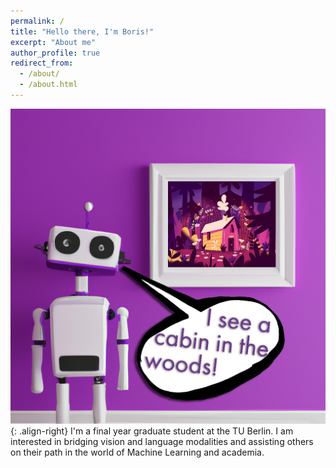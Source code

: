 ```yaml
---
permalink: /
title: "Hello there, I'm Boris!"
excerpt: "About me"
author_profile: true
redirect_from: 
  - /about/
  - /about.html
---
```




![Illustration of combining vision and language modalities](/images/About.png){: .align-right}
I'm a final year graduate student at the TU Berlin.
I am interested in bridging vision and language modalities and assisting others on their path in the world of Machine Learning and academia.

